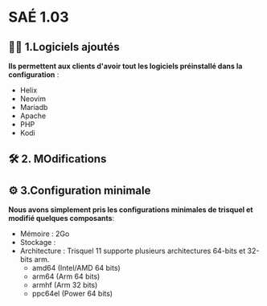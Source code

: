 # SAÉ 1.03
## 👨‍💻 1.Logiciels ajoutés
**Ils permettent aux clients d'avoir tout les logiciels préinstallé dans la configuration** :
* Helix
* Neovim
* Mariadb
* Apache
* PHP
* Kodi
## 🛠 2. MOdifications

## ⚙️ 3.Configuration minimale
**Nous avons simplement pris les configurations minimales de trisquel et modifié quelques composants**:
* Mémoire : 2Go
* Stockage :
* Architecture : Trisquel 11 supporte plusieurs architectures 64-bits et 32-bits arm.
  *  amd64 (Intel/AMD 64 bits)
  *  arm64 (Arm 64 bits)
  *  armhf (Arm 32 bits)
  * ppc64el (Power 64 bits)

